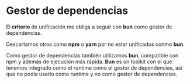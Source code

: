 # Gestor de dependencias

El **criterio** de unificación me obliga a seguir con **bun** como gestor de dependencias.

Descartamos otros como **npm** o **yarn** por no estar unificados conmo **bun**.
 
Como gestor de dependencias también utilizamos **bun**, compatible con npm y además de ejecución más rápida. **Bun** es un toolkit con el que tenemos integrado como el runtime como el gestor de dependencias, así que no podía usarlo como runtime y no como gestor de dependencias.